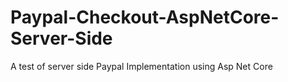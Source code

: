 # Paypal-Checkout-AspNetCore-Server-Side
A test of server side Paypal Implementation using Asp Net Core
